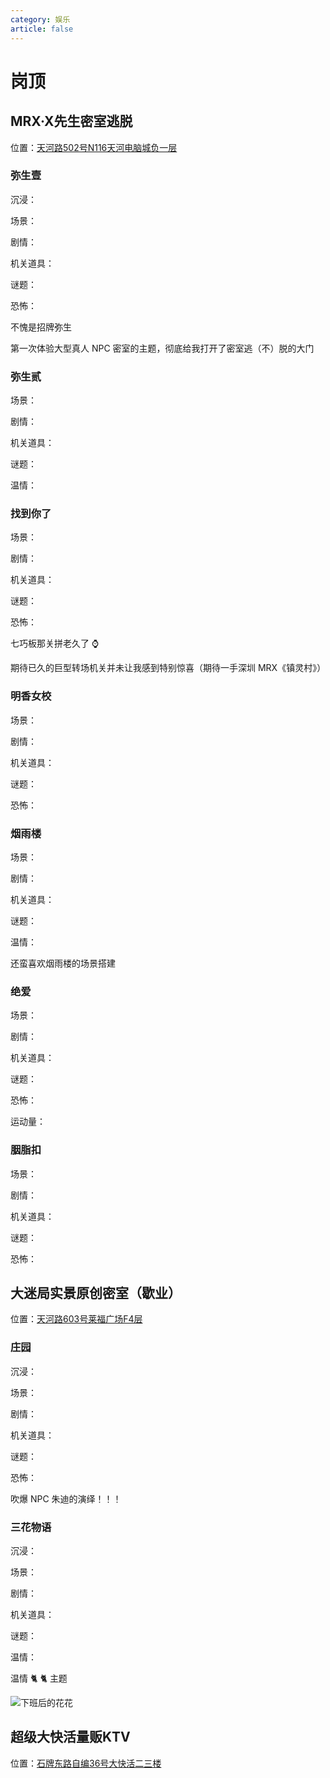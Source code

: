 ```yaml
---
category: 娱乐
article: false
---
```


# 岗顶

## MRX·X先生密室逃脱

<span class="icon iconfont icon-locate"></span> 位置：<a href="https://ditu.amap.com/place/B0H63M6721" target="_blank">天河路502号N116天河电脑城负一层</a>

### 弥生壹

<div><p>沉浸：<el-rate model-value="3" disabled text-color="#ff9900" show-score /></p></div>

<div><p>场景：<el-rate model-value="4" disabled text-color="#ff9900" show-score /></p></div>

<div><p>剧情：<el-rate model-value="3.5" disabled text-color="#ff9900" show-score /></p></div>

<div><p>机关道具：<el-rate model-value="4" disabled text-color="#ff9900" show-score /></p></div>

<div><p>谜题：<el-rate model-value="3.5" disabled text-color="#ff9900" show-score /></p></div>

<div><p>恐怖：<el-rate model-value="0.5" disabled text-color="#ff9900" show-score /></p></div>

不愧是招牌弥生

第一次体验大型真人 NPC 密室的主题，彻底给我打开了密室逃（不）脱的大门

### 弥生贰

<div><p>场景：<el-rate model-value="3.5" disabled text-color="#ff9900" show-score /></p></div>

<div><p>剧情：<el-rate model-value="3" disabled text-color="#ff9900" show-score /></p></div>

<div><p>机关道具：<el-rate model-value="3" disabled text-color="#ff9900" show-score /></p></div>

<div><p>谜题：<el-rate model-value="3" disabled text-color="#ff9900" show-score /></p></div>

<div><p>温情：<el-rate model-value="3" disabled text-color="#ff9900" show-score /></p></div>

### 找到你了

<div><p>场景：<el-rate model-value="4.5" disabled text-color="#ff9900" show-score /></p></div>

<div><p>剧情：<el-rate model-value="3.5" disabled text-color="#ff9900" show-score /></p></div>

<div><p>机关道具：<el-rate model-value="4" disabled text-color="#ff9900" show-score /></p></div>

<div><p>谜题：<el-rate model-value="3.5" disabled text-color="#ff9900" show-score /></p></div>

<div><p>恐怖：<el-rate model-value="1" disabled text-color="#ff9900" show-score /></p></div>

七巧板那关拼老久了 :watch:

期待已久的巨型转场机关并未让我感到特别惊喜（期待一手深圳 MRX《镇灵村》）

### 明香女校

<div><p>场景：<el-rate model-value="3" disabled text-color="#ff9900" show-score /></p></div>

<div><p>剧情：<el-rate model-value="2.5" disabled text-color="#ff9900" show-score /></p></div>

<div><p>机关道具：<el-rate model-value="2.5" disabled text-color="#ff9900" show-score /></p></div>

<div><p>谜题：<el-rate model-value="2" disabled text-color="#ff9900" show-score /></p></div>

<div><p>恐怖：<el-rate model-value="2" disabled text-color="#ff9900" show-score /></p></div>

### 烟雨楼

<div><p>场景：<el-rate model-value="4" disabled text-color="#ff9900" show-score /></p></div>

<div><p>剧情：<el-rate model-value="2.5" disabled text-color="#ff9900" show-score /></p></div>

<div><p>机关道具：<el-rate model-value="2" disabled text-color="#ff9900" show-score /></p></div>

<div><p>谜题：<el-rate model-value="1.5" disabled text-color="#ff9900" show-score /></p></div>

<div><p>温情：<el-rate model-value="2.5" disabled text-color="#ff9900" show-score /></p></div>

还蛮喜欢烟雨楼的场景搭建

### 绝爱

<div><p>场景：<el-rate model-value="1.5" disabled text-color="#ff9900" show-score /></p></div>

<div><p>剧情：<el-rate model-value="2" disabled text-color="#ff9900" show-score /></p></div>

<div><p>机关道具：<el-rate model-value="1.5" disabled text-color="#ff9900" show-score /></p></div>

<div><p>谜题：<el-rate model-value="1.5" disabled text-color="#ff9900" show-score /></p></div>

<div><p>恐怖：<el-rate model-value="0.5" disabled text-color="#ff9900" show-score /></p></div>

<div><p>运动量：<el-rate model-value="2" disabled text-color="#ff9900" show-score /></p></div>

### 胭脂扣

<div><p>场景：<el-rate model-value="2" disabled text-color="#ff9900" show-score /></p></div>

<div><p>剧情：<el-rate model-value="2" disabled text-color="#ff9900" show-score /></p></div>

<div><p>机关道具：<el-rate model-value="2" disabled text-color="#ff9900" show-score /></p></div>

<div><p>谜题：<el-rate model-value="2" disabled text-color="#ff9900" show-score /></p></div>

<div><p>恐怖：<el-rate model-value="0.5" disabled text-color="#ff9900" show-score /></p></div>

## 大迷局实景原创密室（歇业）

<span class="icon iconfont icon-locate"></span> 位置：<a href="https://ditu.amap.com/place/B0H2PSP36Z" target="_blank">天河路603号莱福广场F4层</a>

### 庄园

<div><p>沉浸：<el-rate model-value="4" disabled text-color="#ff9900" show-score /></p></div>

<div><p>场景：<el-rate model-value="4" disabled text-color="#ff9900" show-score /></p></div>

<div><p>剧情：<el-rate model-value="4" disabled text-color="#ff9900" show-score /></p></div>

<div><p>机关道具：<el-rate model-value="3" disabled text-color="#ff9900" show-score /></p></div>

<div><p>谜题：<el-rate model-value="2.5" disabled text-color="#ff9900" show-score /></p></div>

<div><p>恐怖：<el-rate model-value="2" disabled text-color="#ff9900" show-score /></p></div>

吹爆 NPC 朱迪的演绎！！！

### 三花物语

<div><p>沉浸：<el-rate model-value="3" disabled text-color="#ff9900" show-score /></p></div>

<div><p>场景：<el-rate model-value="3.5" disabled text-color="#ff9900" show-score /></p></div>

<div><p>剧情：<el-rate model-value="4" disabled text-color="#ff9900" show-score /></p></div>

<div><p>机关道具：<el-rate model-value="3" disabled text-color="#ff9900" show-score /></p></div>

<div><p>谜题：<el-rate model-value="2" disabled text-color="#ff9900" show-score /></p></div>

<div><p>温情：<el-rate model-value="4" disabled text-color="#ff9900" show-score /></p></div>

温情 :cat2: :cat2: 主题

![下班后的花花](https://img.sherry4869.com/blog/life/play/guangzhou/th/gd/dmj/img.jpg)

## 超级大快活量贩KTV

<span class="icon iconfont icon-locate"></span> 位置：<a href="https://ditu.amap.com/place/B0FFFA9UB2" target="_blank">石牌东路自编36号大快活二三楼</a>